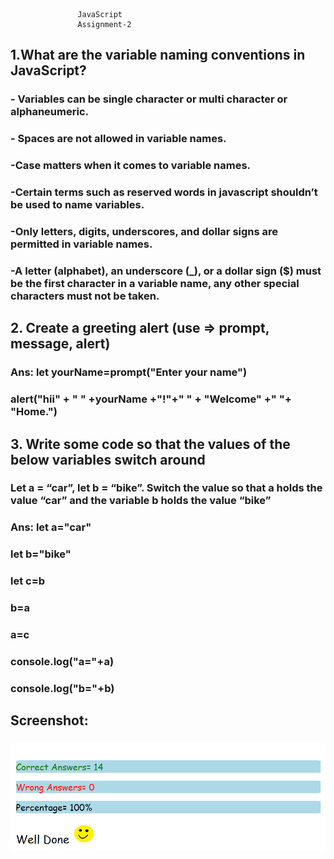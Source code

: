                    JavaScript
                   Assignment-2


 ## 1.What are the variable naming conventions in JavaScript?

### - Variables can be single character or multi character or alphaneumeric.
### - Spaces are not allowed in variable names.
### -Case matters when it comes to variable names.
### -Certain terms such as reserved words in javascript shouldn’t be used to name variables.
### -Only letters, digits, underscores, and dollar signs are permitted in variable names.
### -A letter (alphabet), an underscore (_), or a dollar sign ($) must be the first character in a variable name, any other special characters must not be taken.

## 2. Create a greeting alert (use => prompt, message, alert)
### Ans: let yourName=prompt("Enter your name")
###  alert("hii" + " " +yourName +"!"+" " + "Welcome" +" "+ "Home.")

## 3. Write some code so that the values of the below variables switch around 
### Let a = “car”, let b = “bike”. Switch the value so that a holds the value “car” and the variable b holds the value “bike”
### Ans: let a="car"
### let b="bike"
### let c=b
### b=a
### a=c
### console.log("a="+a)
### console.log("b="+b)



## Screenshot:
### ![screenshot](./Screenshot(33).png)